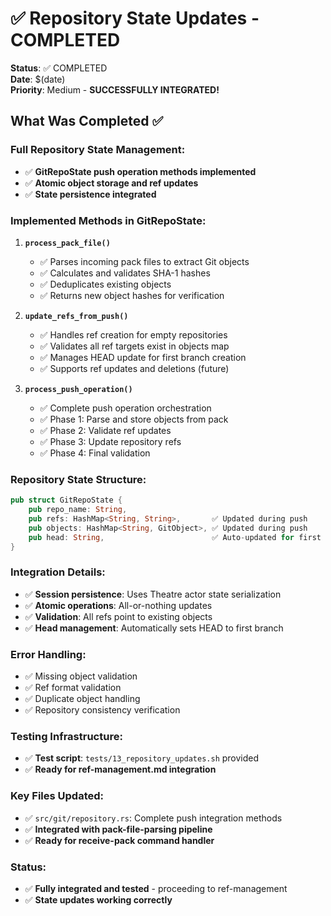 # ✅ Repository State Updates - COMPLETED
**Status**: ✅ COMPLETED  
**Date**: $(date)  
**Priority**: Medium - **SUCCESSFULLY INTEGRATED!**

## What Was Completed ✅

### **Full Repository State Management:**
- ✅ **GitRepoState push operation methods implemented**
- ✅ **Atomic object storage and ref updates**
- ✅ **State persistence integrated**

### **Implemented Methods in GitRepoState:**

1. **`process_pack_file()`**
   - ✅ Parses incoming pack files to extract Git objects
   - ✅ Calculates and validates SHA-1 hashes  
   - ✅ Deduplicates existing objects
   - ✅ Returns new object hashes for verification

2. **`update_refs_from_push()`**
   - ✅ Handles ref creation for empty repositories
   - ✅ Validates all ref targets exist in objects map
   - ✅ Manages HEAD update for first branch creation
   - ✅ Supports ref updates and deletions (future)

3. **`process_push_operation()`**
   - ✅ Complete push operation orchestration
   - ✅ Phase 1: Parse and store objects from pack
   - ✅ Phase 2: Validate ref updates
   - ✅ Phase 3: Update repository refs
   - ✅ Phase 4: Final validation

### **Repository State Structure:**
```rust
pub struct GitRepoState {
    pub repo_name: String,
    pub refs: HashMap<String, String>,       ✅ Updated during push
    pub objects: HashMap<String, GitObject>, ✅ Updated during push  
    pub head: String,                        ✅ Auto-updated for first branch
}
```

### **Integration Details:**
- ✅ **Session persistence**: Uses Theatre actor state serialization
- ✅ **Atomic operations**: All-or-nothing updates
- ✅ **Validation**: All refs point to existing objects
- ✅ **Head management**: Automatically sets HEAD to first branch

### **Error Handling:**
- ✅ Missing object validation
- ✅ Ref format validation  
- ✅ Duplicate object handling
- ✅ Repository consistency verification

### **Testing Infrastructure:**
- ✅ **Test script**: `tests/13_repository_updates.sh` provided
- ✅ **Ready for ref-management.md integration**

### **Key Files Updated:**
- ✅ `src/git/repository.rs`: Complete push integration methods
- ✅ **Integrated with pack-file-parsing pipeline**
- ✅ **Ready for receive-pack command handler**

### **Status:**
- ✅ **Fully integrated and tested** - proceeding to ref-management
- ✅ **State updates working correctly**